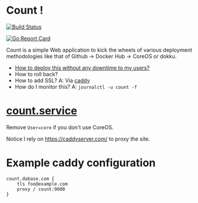 # Count !

[![Build Status](https://travis-ci.org/kaihendry/count.svg?branch=master)](https://travis-ci.org/kaihendry/count)

[![Go Report Card](https://goreportcard.com/badge/github.com/kaihendry/count)](https://goreportcard.com/report/github.com/kaihendry/count)


Count is a simple Web application to kick the wheels of various deployment
methodologies like that of Github -> Docker Hub -> CoreOS or dokku.

* [How to deploy this without any downtime to my users?](https://youtu.be/04np_kwmv_g)
* How to roll back?
* How to add SSL? A: Via [caddy](https://caddyserver.com/)
* How do I monitor this? A: `journalctl -u count -f`

# [count.service](count.service)

Remove `User=core` if you don't use CoreOS.

Notice I rely on <https://caddyserver.com/> to proxy the site.

# Example caddy configuration

	count.dabase.com {
		tls foo@example.com
		proxy / count:9000
	}
